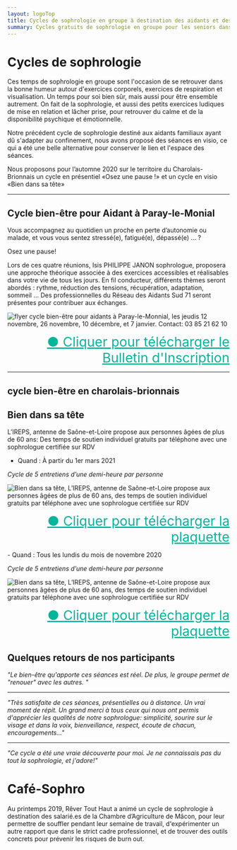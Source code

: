 ```yaml
---
layout: logoTop
title: Cycles de sophrologie en groupe à destination des aidants et des seniors en Saône et Loire, Mâcon, Saint Bonnet de Joux et Tournus
summary: Cycles gratuits de sophrologie en groupe pour les seniors dans le cadre du programme bien vieillir, renforcement des compétences émotionnelles et sociales à destination des seniors et dans le cadre de l'accompagnement des aidants familiaux de Mâcon et Tournus.
---
```


<h1>Cycles de sophrologie</h1>
<p class="intro-text">Ces temps de sophrologie en groupe sont l'occasion de se retrouver dans la bonne humeur autour d'exercices corporels, exercices de respiration et visualisation. Un temps pour soi bien sûr, mais aussi pour être ensemble autrement. On fait de la sophrologie, et aussi des petits exercices ludiques de mise en relation et lâcher prise, pour retrouver du calme et de la disponibilité psychique et émotionnelle.
</p>
<p class="intro-text">Notre précédent cycle de sophrologie destiné aux aidants familiaux ayant dû s'adapter au confinement, nous avons proposé des séances en visio, ce qui a été une belle alternative pour conserver le lien et l'espace des séances.
</p>
<p class="intro-text">Nous proposons pour l’automne 2020 sur le territoire du Charolais-Brionnais un cycle en présentiel «Osez une pause !» et un cycle en visio «Bien dans sa tête»
</p>
<div class="space-below"></div>
<hr style="margin:auto">
<h2>Cycle bien-être pour Aidant à Paray-le-Monial</h2>

<p class="intro-text">Vous accompagnez au quotidien un proche en perte d’autonomie ou malade, et vous vous sentez stressé(e), fatigué(e), dépassé(e) ... ?
</p>

<p class="intro-text">Osez une pause!
</p>

<p class="intro-text">Lors de ces quatre réunions,
Isis PHILIPPE JANON sophrologue,
proposera une approche théorique
associée à des exercices accessibles et réalisables dans votre vie de tous les jours.
En  fil conducteur, différents thèmes
seront abordés : rythme, réduction des tensions, récupération, adaptation, sommeil ... Des professionnelles du Réseau
des Aidants Sud 71 seront présentes
pour contribuer aux échanges.
</p>

<div class="center-block">
<img src="https://res.cloudinary.com/dnxcesebo/image/upload/f_auto,q_auto,w_800/v1599133724/lpqproches-jeudis-nov2020_qfk4ce.jpg" alt="flyer cycle bien-être pour aidants à Paray-le-Monnial, les jeudis 12 novembre, 26 novembre, 10 décembre, et 7 janvier. Contact: 03 85 21 62 10">
</div>
<ul style="text-align:right;list-style-type:none">
    <li>
      <a style="color:hsl(171,93.5%,36.5%); font-size:30px" href="/media/AidantsFlyerPARAY.pdf" download="download">●&nbsp;Cliquer pour télécharger le Bulletin d'Inscription</a>
    </li>
</ul>
<hr style="margin:auto">
<h2> cycle bien-être en charolais-brionnais</h2>
<div class="space-below"></div>

<h2>Bien dans sa tête</h2>

<p class="intro-text">L’IREPS, antenne de Saône-et-Loire propose aux personnes âgées de plus de 60 ans:
Des temps de soutien individuel gratuits par téléphone avec une sophrologue certifiée sur RDV

- Quand : À partir du 1er mars 2021

_Cycle de 5 entretiens d’une demi-heure par personne_
</p>

<div class="center-block">
	<img src="https://res.cloudinary.com/dnxcesebo/image/upload/f_auto,q_auto,w_800/v1613193400/Bull_Inscription_Sophrologie_Bien_Vieillir_IREPS_BFC_doflp3.jpg" alt="Bien dans sa tête, L’IREPS, antenne de Saône-et-Loire propose aux personnes âgées de plus de 60 ans,
	des temps de soutien individuel gratuits par téléphone avec une sophrologue certifiée sur RDV">
</div>
<ul style="text-align:right;list-style-type:none">
    <li>
      <a style="color:hsl(171,93.5%,36.5%); font-size:30px" href="/media/bulletin_inscription_bien-vieillir_mars2021.pdf" download="download">●&nbsp;Cliquer pour télécharger la plaquette</a>
    </li>
</ul>


<p class="intro-text">- Quand : Tous les lundis du mois de novembre 2020

_Cycle de 5 entretiens d’une demi-heure par personne_
</p>
<div class="center-block">
  <img src="https://res.cloudinary.com/dnxcesebo/image/upload/v1598971513/BienDansSaTete2020novembre_hwqmvk.jpg" alt="Bien dans sa tête, L’IREPS, antenne de Saône-et-Loire propose aux personnes âgées de plus de 60 ans,
des temps de soutien individuel gratuits par téléphone avec une sophrologue certifiée sur RDV">
</div>

<ul style="text-align:right;list-style-type:none">
    <li>
      <a style="color:hsl(171,93.5%,36.5%); font-size:30px" href="/media/bulletin-inscription-BienDansSaTete_novembre2020.pdf" download="download">●&nbsp;Cliquer pour télécharger la plaquette</a>
    </li>
</ul>
<h2>Quelques retours de nos participants</h2>

<p class="intro-text"><cite>"Le bien-être qu'apporte ces séances est réel. De plus, le groupe permet de "renouer" avec les autres. "</cite><hr></p>

<p class="intro-text"><cite>"Très satisfaite de ces séances, présentielles ou à distance. Un vrai moment de répit. Un grand merci à tous ceux qui nous ont permis d'apprécier les qualités de notre sophrologue: simplicité, sourire sur le visage et dans la voix, bienveillance, respect, écoute de chacun, encouragements..."</cite><hr></p>

<p class="intro-text"><cite>"Ce cycle a été une vraie découverte pour moi. Je ne connaissais pas du tout la sophrologie, et j'adore!"</cite></p>
<div class="space-below"></div>
<h1>Café-Sophro</h1>

<p class="intro-text">Au printemps 2019, Rêver Tout Haut a animé un cycle de sophrologie à destination des salarié.es de la Chambre d’Agriculture de Mâcon, pour leur permettre de souffler pendant leur semaine de travail, d'expérimenter un autre rapport que dans le strict cadre professionnel, et de trouver des outils concrets pour prévenir les risques de burn out.</p>
